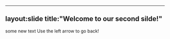 ---
layout:slide
title:"Welcome to our second silde!"
--
some new text
Use the left arrow to go back!
